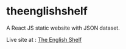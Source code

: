 # theenglishshelf
 
 A React JS static website with JSON dataset.

Live site at : [The English Shelf](https://theenglishshelf.netlify.app/)
